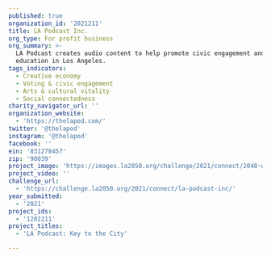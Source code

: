 ```yaml
---
published: true
organization_id: '2021211'
title: LA Podcast Inc.
org_type: For profit business
org_summary: >-
  LA Podcast creates audio content to help promote civic engagement and
  education in Los Angeles.
tags_indicators:
  - Creative economy
  - Voting & civic engagement
  - Arts & cultural vitality
  - Social connectedness
charity_navigator_url: ''
organization_website:
  - 'https://thelapod.com/'
twitter: '@thelapod'
instagram: '@thelapod'
facebook: ''
ein: '831278457'
zip: '90039'
project_image: 'https://images.la2050.org/challenge/2021/connect/2048-wide/la-podcast-inc.jpg'
project_video: ''
challenge_url:
  - 'https://challenge.la2050.org/2021/connect/la-podcast-inc/'
year_submitted:
  - '2021'
project_ids:
  - '1202211'
project_titles:
  - 'LA Podcast: Key to the City'

---
```

